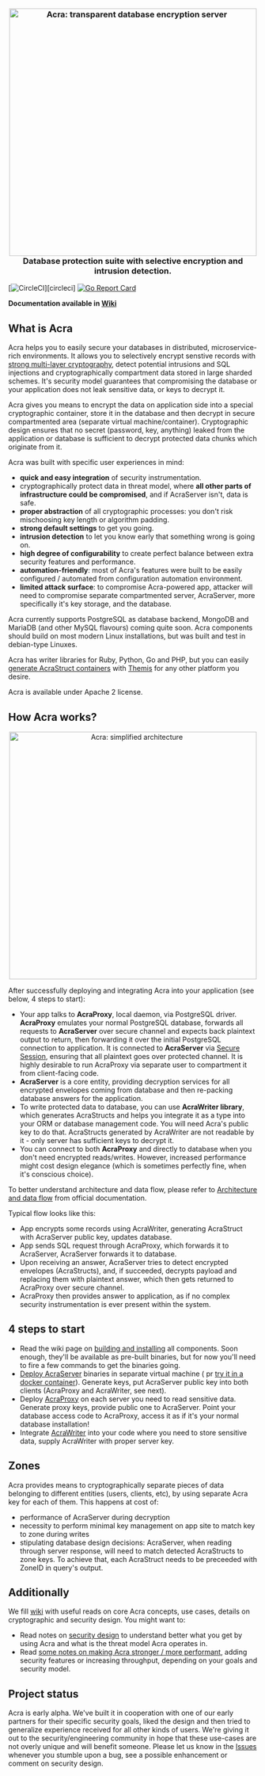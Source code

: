 <h3 align="center">
  <a href="https://www.cossacklabs.com"><img src="https://github.com/cossacklabs/acra/wiki/Images/acra_web.jpg" alt="Acra: transparent database encryption server" width="500"></a>
  <br>
  Database protection suite with selective encryption and intrusion detection.
  <br>
</h3>


[![CircleCI](https://circleci.com/gh/cossacklabs/acra/tree/master.svg?style=shield)][circleci]
[![Go Report Card](https://goreportcard.com/badge/github.com/cossacklabs/acra)](https://goreportcard.com/report/github.com/cossacklabs/acra)

**Documentation available in [Wiki](https://github.com/cossacklabs/acra/wiki)**

## What is Acra

Acra helps you to easily secure your databases in distributed, microservice-rich environments. It allows you to selectively encrypt senstive records with [strong multi-layer cryptography](https://github.com/cossacklabs/acra/wiki/AcraStruct), detect potential intrusions and SQL injections and cryptographically compartment data stored in large sharded schemes. It's security model guarantees that compromising the database or your application does not leak sensitive data, or keys to decrypt it. 

Acra gives you means to encrypt the data on application side into a special cryptographic container, store it in the database and then decrypt in secure compartmented area (separate virtual machine/container). Cryptographic design ensures that no secret (password, key, anything) leaked from the application or database is sufficient to decrypt protected data chunks which originate from it. 

Acra was built with specific user experiences in mind: 
- **quick and easy integration** of security instrumentation.
- cryptographically protect data in threat model, where **all other parts of infrastructure could be compromised**, and if AcraServer isn't, data is safe. 
- **proper abstraction** of all cryptographic processes: you don't risk mischoosing key length or algorithm padding. 
- **strong default settings** to get you going. 
- **intrusion detection** to let you know early that something wrong is going on.
- **high degree of configurability** to create perfect balance between extra security features and performance. 
- **automation-friendly**: most of Acra's features were built to be easily configured / automated from configuration automation environment.
- **limited attack surface**: to compromise Acra-powered app, attacker will need to compromise separate compartmented server, AcraServer, more specifically it's key storage, and the database. 

Acra currently supports PostgreSQL as database backend, MongoDB and MariaDB (and other MySQL flavours) coming quite soon. Acra components should build on most modern Linux installations, but was built and test in debian-type Linuxes.

Acra has writer libraries for Ruby, Python, Go and PHP, but you can easily [generate AcraStruct containers](https://github.com/cossacklabs/acra/wiki/AcraStruct)  with [Themis](https://github.com/cossacklabs/themis) for any other platform you desire. 

Acra is available under Apache 2 license.

## How Acra works?

<p align="center"><img src="https://github.com/cossacklabs/acra/wiki/Images/simplified_arch.png" alt="Acra: simplified architecture" width="500"></p>

After successfully deploying and integrating Acra into your application (see below, 4 steps to start):

* Your app talks to **AcraProxy**, local daemon, via PostgreSQL driver. **AcraProxy**  emulates your normal PostgreSQL database, forwards all requests to **AcraServer** over secure channel and expects back plaintext output to return, then forwarding it over the initial PostgreSQL connection to application. It is connected to **AcraServer** via [Secure Session](https://github.com/cossacklabs/themis/wiki/Secure-Session-cryptosystem), ensuring that all plaintext goes over protected channel. It is highly desirable to run AcraProxy via separate user to compartment it from client-facing code. 
* **AcraServer** is a core entity, providing decryption services for all encrypted envelopes coming from database and then re-packing database answers for the application.
* To write protected data to database, you can use **AcraWriter library**, which generates AcraStructs and helps you  integrate it as a type into your ORM or database management code. You will need Acra's public key to do that. AcraStructs generated by AcraWriter are not readable by it - only server has sufficient keys to decrypt it. 
* You can connect to both **AcraProxy** and directly to database when you don't need encrypted reads/writes. However, increased performance might cost design elegance (which is sometimes perfectly fine, when it's conscious choice).

To better understand architecture and data flow, please refer to [Architecture and data flow](https://github.com/cossacklabs/acra/wiki/Architecture-and-data-flow) from official documentation.

Typical flow looks like this: 
- App encrypts some records using AcraWriter, generating AcraStruct with AcraServer public key, updates database. 
- App sends SQL request through AcraProxy, which forwards it to AcraServer, AcraServer forwards it to database. 
- Upon receiving an answer, AcraServer tries to detect encrypted envelopes (AcraStructs), and, if succeeded, decrypts payload and replacing them with plaintext answer, which then gets returned to AcraProxy over secure channel. 
- AcraProxy then provides answer to application, as if no complex security instrumentation is ever present within the system.

## 4 steps to start

* Read the wiki page on [building and installing](https://github.com/cossacklabs/acra/wiki/Quick-start-guide)  all components. Soon enough, they'll be available as pre-built binaries, but for now you'll need to fire a few commands to get the binaries going. 
* [Deploy AcraServer](https://github.com/cossacklabs/acra/wiki/Quick-start-guide) binaries in separate virtual machine ( pr [try it in a docker container](https://github.com/cossacklabs/acra/wiki/Trying-Acra-with-Docker)). Generate keys, put AcraServer public key into both clients (AcraProxy and AcraWriter, see next).
* Deploy [AcraProxy](https://github.com/cossacklabs/acra/wiki/AcraProxy-and-AcraWriter#acraproxy) on each server you need to read sensitive data. Generate proxy keys, provide public one to AcraServer. Point your database access code to AcraProxy, access it as if it's your normal database installation!
* Integrate [AcraWriter](https://github.com/cossacklabs/acra/wiki/AcraProxy-and-AcraWriter#acrawriter) into your code where you need to store sensitive data, supply AcraWriter with proper server key.

## Zones

Acra provides means to cryptographically separate pieces of data belonging to different entities (users, clients, etc), by using separate Acra key for each of them. 
This happens at cost of: 
- performance of AcraServer during decryption
- necessity to perform minimal key management on app site to match key to zone during writes
- stipulating database design decisions: AcraServer, when reading through server response, will need to match detected AcraStructs to zone keys. To achieve that, each AcraStruct needs to be preceeded with ZoneID in query's output.

## Additionally

We fill [wiki](https://github.com/cossacklabs/acra/wiki) with useful reads on core Acra concepts, use cases, details on cryptographic and security design. You might want to:
- Read notes on [security design](https://github.com/cossacklabs/acra/wiki/Security-design) to understand better what you get by using Acra and what is the threat model Acra operates in. 
- Read [some notes on making Acra stronger / more performant](https://github.com/cossacklabs/acra/wiki/Tuning-Acra), adding security features or increasing throughput, depending on your goals and security model.

## Project status

Acra is early alpha. We've built it in cooperation with one of our early partners for their specific security goals, liked the design and then tried to generalize experience received for all other kinds of users. We're giving it out to the security/engineering community in hope that these use-cases are not overly unique and will benefit someone. Please let us know in the [Issues](https://www.github.com/cossacklabs/acra/issues) whenever you stumble upon a bug, see a possible enhancement or comment on security design.
